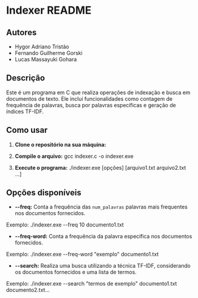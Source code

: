 # Indexer README

## Autores
- Hygor Adriano Tristão
- Fernando Guilherme Gorski
- Lucas Massayuki Gohara

## Descrição
Este é um programa em C que realiza operações de indexação e busca em documentos de texto. Ele inclui funcionalidades como contagem de frequência de palavras, busca por palavras específicas e geração de índices TF-IDF.

## Como usar

1. **Clone o repositório na sua máquina:**
2. **Compile o arquivo:**
gcc indexer.c -o indexer.exe

3. **Execute o programa:**
./indexer.exe [opções] [arquivo1.txt arquivo2.txt ...]

## Opções disponíveis

- **--freq:**
Conta a frequência das `num_palavras` palavras mais frequentes nos documentos fornecidos.

Exemplo:
./indexer.exe --freq 10 documento1.txt

- **--freq-word:**
Conta a frequência da palavra específica nos documentos fornecidos.

Exemplo:
./indexer.exe --freq-word "exemplo" documento1.txt

- **--search:**
Realiza uma busca utilizando a técnica TF-IDF, considerando os documentos fornecidos e uma lista de termos.

Exemplo:
./indexer.exe --search "termos de exemplo" documento1.txt documento2.txt...

